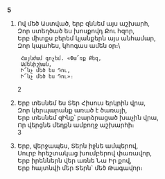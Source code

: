 **5**

1.  Ով մեծ Աստված, երբ զննեմ այս աշխարհ,\
    Զոր ստեղծած ես խոսքովդ Քու հզոր,\
    Երբ միտքս բերեմ կյանքերն այս անհամար,\
    Զոր կպահես, կհոգաս ամեն օր։\

         Հայնժամ գոչեմ. «Փա՜ռք Քեզ,
         Ամենիշխան,
         Ի՜նչ մեծ ես Դու,
         Ի՜նչ մեծ ես Դու»։

    2

2.  Երբ տեսնեմ ես Տեր Հիսուս երկրին վրա,\
    Զոր կերպարանք առած է ծառայի,\
    Երբ տեսնեմ զԻնք՝ բարձրացած խաչին վրա,\
    Որ վերցնե մեղքն ամբողջ աշխարհի։\
    3
3.  Երբ, վերջապես, Տերն իջնե ամպերով,\
    Սուրբ հրեշտակաց խումբերով փառավոր,\
    Երբ իրեններն վեր առնե Նա Իր քով,\
    Երբ հայտնվի մեր Տերն` մեծ Թագավոր։
